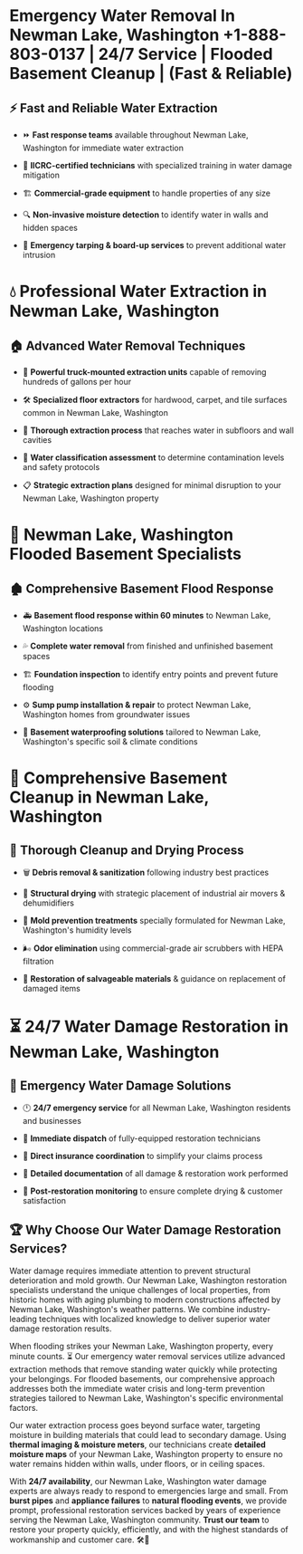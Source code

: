 # Emergency Water Removal In Newman Lake, Washington +1-888-803-0137 | 24/7 Service | Flooded Basement Cleanup | (Fast & Reliable)  

## ⚡ Fast and Reliable Water Extraction  
- ⏩ **Fast response teams** available throughout Newman Lake, Washington for immediate water extraction  
- 🏅 **IICRC-certified technicians** with specialized training in water damage mitigation  
- 🏗️ **Commercial-grade equipment** to handle properties of any size  
- 🔍 **Non-invasive moisture detection** to identify water in walls and hidden spaces  
- 🛑 **Emergency tarping & board-up services** to prevent additional water intrusion  

# 💧 Professional Water Extraction in Newman Lake, Washington  

## 🏠 Advanced Water Removal Techniques  
- 🚛 **Powerful truck-mounted extraction units** capable of removing hundreds of gallons per hour  
- 🛠️ **Specialized floor extractors** for hardwood, carpet, and tile surfaces common in Newman Lake, Washington  
- 📏 **Thorough extraction process** that reaches water in subfloors and wall cavities  
- 🧪 **Water classification assessment** to determine contamination levels and safety protocols  
- 📋 **Strategic extraction plans** designed for minimal disruption to your Newman Lake, Washington property  

# 🌊 Newman Lake, Washington Flooded Basement Specialists  

## 🏚️ Comprehensive Basement Flood Response  
- 🚑 **Basement flood response within 60 minutes** to Newman Lake, Washington locations  
- 💦 **Complete water removal** from finished and unfinished basement spaces  
- 🏗️ **Foundation inspection** to identify entry points and prevent future flooding  
- ⚙️ **Sump pump installation & repair** to protect Newman Lake, Washington homes from groundwater issues  
- 🌱 **Basement waterproofing solutions** tailored to Newman Lake, Washington's specific soil & climate conditions  

# 🧹 Comprehensive Basement Cleanup in Newman Lake, Washington  

## 🔄 Thorough Cleanup and Drying Process  
- 🗑️ **Debris removal & sanitization** following industry best practices  
- 💨 **Structural drying** with strategic placement of industrial air movers & dehumidifiers  
- 🦠 **Mold prevention treatments** specially formulated for Newman Lake, Washington's humidity levels  
- 🌬️ **Odor elimination** using commercial-grade air scrubbers with HEPA filtration  
- 🔧 **Restoration of salvageable materials** & guidance on replacement of damaged items  

# ⏳ 24/7 Water Damage Restoration in Newman Lake, Washington  

## 🚀 Emergency Water Damage Solutions  
- 🕛 **24/7 emergency service** for all Newman Lake, Washington residents and businesses  
- 🚒 **Immediate dispatch** of fully-equipped restoration technicians  
- 🏦 **Direct insurance coordination** to simplify your claims process  
- 📜 **Detailed documentation** of all damage & restoration work performed  
- 🔎 **Post-restoration monitoring** to ensure complete drying & customer satisfaction  

## 🏆 Why Choose Our Water Damage Restoration Services?  
Water damage requires immediate attention to prevent structural deterioration and mold growth. Our Newman Lake, Washington restoration specialists understand the unique challenges of local properties, from historic homes with aging plumbing to modern constructions affected by Newman Lake, Washington's weather patterns. We combine industry-leading techniques with localized knowledge to deliver superior water damage restoration results.  

When flooding strikes your Newman Lake, Washington property, every minute counts. ⏳ Our emergency water removal services utilize advanced extraction methods that remove standing water quickly while protecting your belongings. For flooded basements, our comprehensive approach addresses both the immediate water crisis and long-term prevention strategies tailored to Newman Lake, Washington's specific environmental factors.  

Our water extraction process goes beyond surface water, targeting moisture in building materials that could lead to secondary damage. Using **thermal imaging & moisture meters**, our technicians create **detailed moisture maps** of your Newman Lake, Washington property to ensure no water remains hidden within walls, under floors, or in ceiling spaces.  

With **24/7 availability**, our Newman Lake, Washington water damage experts are always ready to respond to emergencies large and small. From **burst pipes** and **appliance failures** to **natural flooding events**, we provide prompt, professional restoration services backed by years of experience serving the Newman Lake, Washington community. **Trust our team** to restore your property quickly, efficiently, and with the highest standards of workmanship and customer care. 🛠️💪  
